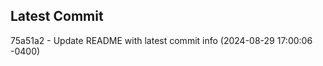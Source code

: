 
## Latest Commit
75a51a2 - Update README with latest commit info (2024-08-29 17:00:06 -0400) <Yunxi-Zhou>
